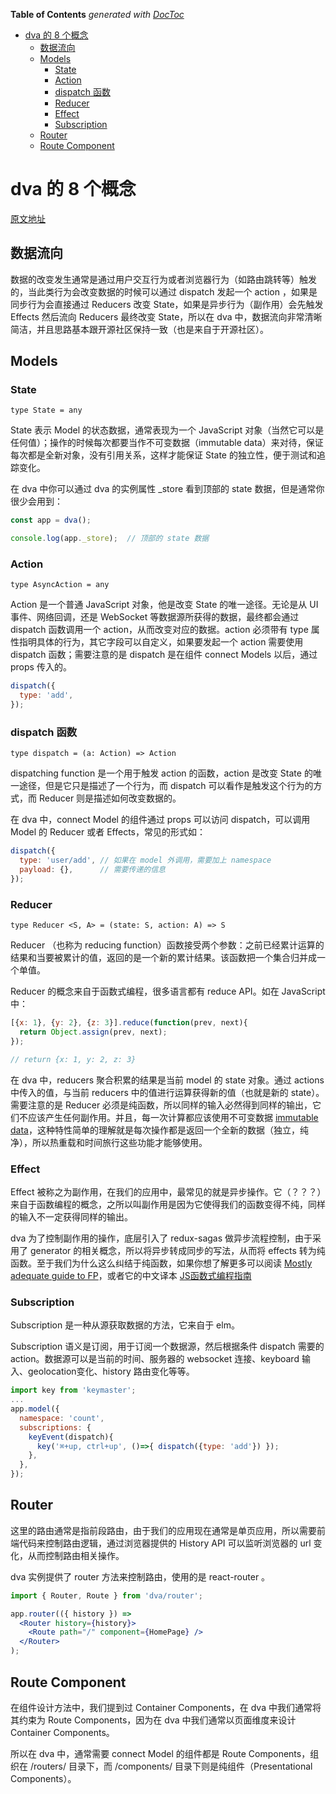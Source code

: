 <!-- START doctoc generated TOC please keep comment here to allow auto update -->
<!-- DON'T EDIT THIS SECTION, INSTEAD RE-RUN doctoc TO UPDATE -->
**Table of Contents**  *generated with [DocToc](https://github.com/thlorenz/doctoc)*

- [dva 的 8 个概念](#dva-%E7%9A%84-8-%E4%B8%AA%E6%A6%82%E5%BF%B5)
  - [数据流向](#%E6%95%B0%E6%8D%AE%E6%B5%81%E5%90%91)
  - [Models](#models)
    - [State](#state)
    - [Action](#action)
    - [dispatch 函数](#dispatch-%E5%87%BD%E6%95%B0)
    - [Reducer](#reducer)
    - [Effect](#effect)
    - [Subscription](#subscription)
  - [Router](#router)
  - [Route Component](#route-component)

<!-- END doctoc generated TOC please keep comment here to allow auto update -->

# dva 的 8 个概念
[原文地址](https://github.com/dvajs/dva/blob/master/docs/Concepts_zh-CN.md)

## 数据流向

数据的改变发生通常是通过用户交互行为或者浏览器行为（如路由跳转等）触发的，当此类行为会改变数据的时候可以通过 dispatch 发起一个 action ，如果是同步行为会直接通过 Reducers 改变 State，如果是异步行为（副作用）会先触发 Effects 然后流向 Reducers 最终改变 State，所以在 dva 中，数据流向非常清晰简洁，并且思路基本跟开源社区保持一致（也是来自于开源社区）。

## Models

### State

`type State = any`

State 表示 Model 的状态数据，通常表现为一个 JavaScript 对象（当然它可以是任何值）；操作的时候每次都要当作不可变数据（immutable data）来对待，保证每次都是全新对象，没有引用关系，这样才能保证 State 的独立性，便于测试和追踪变化。

在 dva 中你可以通过 dva 的实例属性 _store 看到顶部的 state 数据，但是通常你很少会用到：

```js
const app = dva();

console.log(app._store);  // 顶部的 state 数据
```

### Action

`type AsyncAction = any`

Action 是一个普通 JavaScript 对象，他是改变 State 的唯一途径。无论是从 UI 事件、网络回调，还是 WebSocket 等数据源所获得的数据，最终都会通过 dispatch 函数调用一个 action，从而改变对应的数据。action 必须带有 type 属性指明具体的行为，其它字段可以自定义，如果要发起一个 action 需要使用 dispatch 函数；需要注意的是 dispatch 是在组件 connect Models 以后，通过 props 传入的。

```js
dispatch({
  type: 'add',
});
```

### dispatch 函数

`type dispatch = (a: Action) => Action`

dispatching function 是一个用于触发 action 的函数，action 是改变 State 的唯一途径，但是它只是描述了一个行为，而 dispatch 可以看作是触发这个行为的方式，而 Reducer 则是描述如何改变数据的。

在 dva 中，connect Model 的组件通过 props 可以访问 dispatch，可以调用 Model 的 Reducer 或者 Effects，常见的形式如：

```js
dispatch({
  type: 'user/add', // 如果在 model 外调用，需要加上 namespace
  payload: {},      // 需要传递的信息
});
```

### Reducer

`type Reducer <S, A> = (state: S, action: A) => S`

Reducer （也称为 reducing function）函数接受两个参数：之前已经累计运算的结果和当要被累计的值，返回的是一个新的累计结果。该函数把一个集合归并成一个单值。

Reducer 的概念来自于函数式编程，很多语言都有 reduce API。如在 JavaScript 中：

```js
[{x: 1}, {y: 2}, {z: 3}].reduce(function(prev, next){
  return Object.assign(prev, next);
});

// return {x: 1, y: 2, z: 3}
```

在 dva 中，reducers 聚合积累的结果是当前 model 的 state 对象。通过 actions 中传入的值，与当前 reducers 中的值进行运算获得新的值（也就是新的 state）。需要注意的是 Reducer 必须是纯函数，所以同样的输入必然得到同样的输出，它们不应该产生任何副作用。并且，每一次计算都应该使用不可变数据 [immutable data](https://github.com/MostlyAdequate/mostly-adequate-guide/blob/master/ch3.md#reasonable)，这种特性简单的理解就是每次操作都是返回一个全新的数据（独立，纯净），所以热重载和时间旅行这些功能才能够使用。

### Effect

Effect 被称之为副作用，在我们的应用中，最常见的就是异步操作。它（？？？）来自于函数编程的概念，之所以叫副作用是因为它使得我们的函数变得不纯，同样的输入不一定获得同样的输出。

dva 为了控制副作用的操作，底层引入了 redux-sagas 做异步流程控制，由于采用了 generator 的相关概念，所以将异步转成同步的写法，从而将 effects 转为纯函数。至于我们为什么这么纠结于纯函数，如果你想了解更多可以阅读 [Mostly adequate guide to FP](https://github.com/MostlyAdequate/mostly-adequate-guide)，或者它的中文译本 [JS函数式编程指南](https://www.gitbook.com/book/llh911001/mostly-adequate-guide-chinese/details)

### Subscription

Subscription 是一种从源获取数据的方法，它来自于 elm。

Subscription 语义是订阅，用于订阅一个数据源，然后根据条件 dispatch 需要的 action。数据源可以是当前的时间、服务器的 websocket 连接、keyboard 输入、geolocation变化、history 路由变化等等。

```js
import key from 'keymaster';
...
app.model({
  namespace: 'count',
  subscriptions: {
    keyEvent(dispatch){
      key('⌘+up, ctrl+up', ()=>{ dispatch({type: 'add'}) });
    },
  },
});
```

## Router

这里的路由通常是指前段路由，由于我们的应用现在通常是单页应用，所以需要前端代码来控制路由逻辑，通过浏览器提供的 History API 可以监听浏览器的 url 变化，从而控制路由相关操作。

dva 实例提供了 router 方法来控制路由，使用的是 react-router 。

```jsx
import { Router, Route } from 'dva/router';

app.router(({ history }) => 
  <Router history={history}>
    <Route path="/" component={HomePage} />
  </Router>
);
```

## Route Component

在组件设计方法中，我们提到过 Container Components，在 dva 中我们通常将其约束为 Route Components，因为在 dva 中我们通常以页面维度来设计 Container Components。

所以在 dva 中，通常需要 connect Model 的组件都是 Route Components，组织在 /routers/ 目录下，而 /components/ 目录下则是纯组件（Presentational Components）。